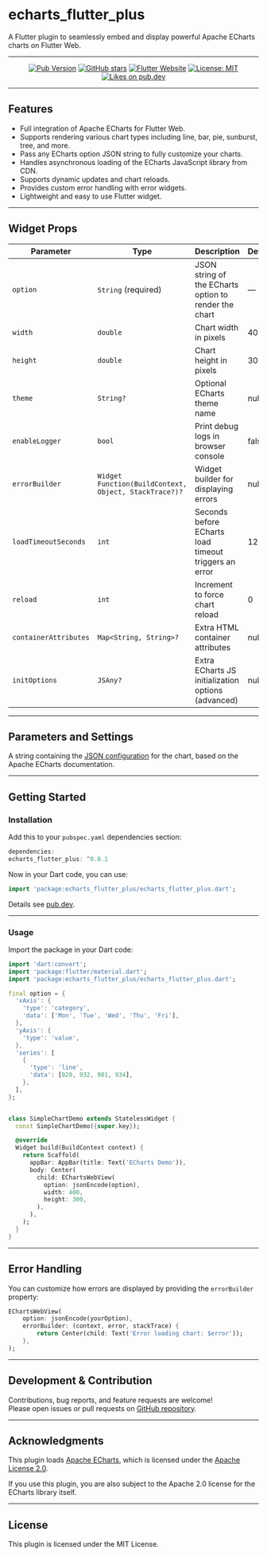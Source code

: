 # echarts_flutter_plus

A Flutter plugin to seamlessly embed and display powerful Apache ECharts charts on Flutter Web.

---

<p align="center">
  <a href="https://pub.dev/packages/echarts_flutter_plus"><img src="https://img.shields.io/pub/v/echarts_flutter_plus.svg" alt="Pub Version" /></a>
  <a href="https://github.com/noeljolly09/echarts_flutter_plus/stargazers"><img src="https://img.shields.io/github/stars/noeljolly09/echarts_flutter_plus.svg" alt="GitHub stars" /></a>
  <a href="https://flutter.dev/docs/development/data-and-backend/state-mgmt/options#bloc--rx"><img src="https://img.shields.io/badge/flutter-website-deepskyblue.svg" alt="Flutter Website"></a>
  <a href="https://opensource.org/licenses/MIT"><img src="https://img.shields.io/badge/license-MIT-purple.svg" alt="License: MIT"></a>
  <a href="https://pub.dev/publisher/noeljolly09">
    <img src="https://img.shields.io/pub/likes/echarts_flutter_plus.svg" alt="Likes on pub.dev" />
  </a>
</p>

---

## Features

- Full integration of Apache ECharts for Flutter Web.
- Supports rendering various chart types including line, bar, pie, sunburst, tree, and more.
- Pass any ECharts option JSON string to fully customize your charts.
- Handles asynchronous loading of the ECharts JavaScript library from CDN.
- Supports dynamic updates and chart reloads.
- Provides custom error handling with error widgets.
- Lightweight and easy to use Flutter widget.

---

## Widget Props

| Parameter            | Type                                  | Description                                           | Default |
|----------------------|-------------------------------------|-------------------------------------------------------|---------|
| `option`             | `String` (required)                 | JSON string of the ECharts option to render the chart | —       |
| `width`              | `double`                           | Chart width in pixels                                  | 400     |
| `height`             | `double`                           | Chart height in pixels                                 | 300     |
| `theme`              | `String?`                         | Optional ECharts theme name                            | null    |
| `enableLogger`       | `bool`                            | Print debug logs in browser console                    | false   |
| `errorBuilder`       | `Widget Function(BuildContext, Object, StackTrace?)?` | Widget builder for displaying errors                  | null    |
| `loadTimeoutSeconds` | `int`                             | Seconds before ECharts load timeout triggers an error | 12      |
| `reload`             | `int`                             | Increment to force chart reload                        | 0       |
| `containerAttributes`| `Map<String, String>?`            | Extra HTML container attributes                        | null    |
| `initOptions`        | `JSAny?`                          | Extra ECharts JS initialization options (advanced)    | null    |

---


## Parameters and Settings
A string containing the [JSON configuration](https://echarts.apache.org/en/option.html#title) for the chart, based on the Apache ECharts documentation.

---

## Getting Started

### Installation

Add this to your `pubspec.yaml` dependencies section:

```dart
dependencies:
echarts_flutter_plus: ^0.0.1
```

Now in your Dart code, you can use:

```dart
import 'package:echarts_flutter_plus/echarts_flutter_plus.dart';  
```

Details see [pub.dev](https://pub.dev/packages/echarts_flutter_plus#-installing-tab-).

--- 

### Usage

Import the package in your Dart code:


```dart
import 'dart:convert';
import 'package:flutter/material.dart';
import 'package:echarts_flutter_plus/echarts_flutter_plus.dart';

final option = {
  'xAxis': {
    'type': 'category',
    'data': ['Mon', 'Tue', 'Wed', 'Thu', 'Fri'],
  },
  'yAxis': {
    'type': 'value',
  },
  'series': [
    {
      'type': 'line', 
      'data': [820, 932, 901, 934],
    },
  ],
};


class SimpleChartDemo extends StatelessWidget {
  const SimpleChartDemo({super.key});

  @override
  Widget build(BuildContext context) {
    return Scaffold(
      appBar: AppBar(title: Text('ECharts Demo')),
      body: Center(
        child: EChartsWebView(
          option: jsonEncode(option),
          width: 400,
          height: 300,
        ),
      ),
    );
  }
}
```


---

## Error Handling

You can customize how errors are displayed by providing the `errorBuilder` property:

```dart
EChartsWebView(
    option: jsonEncode(yourOption),
    errorBuilder: (context, error, stackTrace) {
        return Center(child: Text('Error loading chart: $error'));
    },
);

```

---

## Development & Contribution

Contributions, bug reports, and feature requests are welcome!  
Please open issues or pull requests on [GitHub repository](https://github.com/noeljolly09/echarts_flutter_plus).

---

## Acknowledgments

This plugin loads [Apache ECharts](https://echarts.apache.org/en/index.html), which is licensed under the [Apache License 2.0](https://www.apache.org/licenses/LICENSE-2.0).

If you use this plugin, you are also subject to the Apache 2.0 license for the ECharts library itself.

---

## License

This plugin is licensed under the MIT License.


